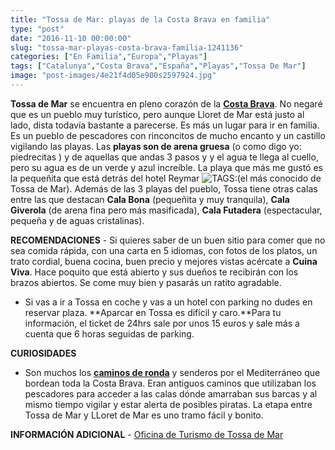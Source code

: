 ```yaml
---
title: "Tossa de Mar: playas de la Costa Brava en familia"
type: "post"
date: "2016-11-10 00:00:00"
slug: "tossa-mar-playas-costa-brava-familia-1241136"
categories: ["En Familia","Europa","Playas"]
tags: ["Catalunya","Costa Brava","España","Playas","Tossa De Mar"]
image: "post-images/4e21f4d05e900s2597924.jpg"
---
```


**Tossa de Mar** se encuentra en pleno corazón de la [**Costa Brava**](http://www.missviajes.com/costa-brava-esperando-verano-314045/). No negaré que es un pueblo muy turístico, pero aunque Lloret de Mar está justo al lado, dista todavía bastante a parecerse. Es más un lugar para ir en familia. Es un pueblo de pescadores con rinconcitos de mucho encanto y un castillo vigilando las playas. Las **playas son de arena gruesa** (o como digo yo: piedrecitas ) y de aquellas que andas 3 pasos y y el agua te llega al cuello, pero su agua es de un verde y azul increíble. La playa que más me gustó es la pequeñita que está detrás del hotel Reymar ![ TAGS:](post-images/4e21f4d05e900s2597924.jpg "tossa de mar by missviajes")(el más conocido de Tossa de Mar). Además de las 3 playas del pueblo, Tossa tiene otras calas entre las que destacan  **Cala Bona** (pequeñita y muy tranquila), **Cala Giverola** (de arena fina pero más masificada), **Cala Futadera** (espectacular, pequeña y de aguas cristalinas).

   
  
**RECOMENDACIONES** - Si quieres saber de un buen sitio para comer que no sea comida rápida, con una carta en 5 idiomas, con fotos de los platos, un trato cordial, buena cocina, buen precio y mejores vistas acércate a **Cuina Viva**. Hace poquito que está abierto y sus dueños te recibirán con los brazos abiertos. Se come muy bien y pasarás un ratito agradable.
- Si vas a ir a Tossa en coche y vas a un hotel con parking no dudes en reservar plaza. **Aparcar en Tossa es difícil y caro.**Para tu información, el ticket de 24hrs sale por unos 15 euros y sale más a cuenta que 6 horas seguidas de parking.

**CURIOSIDADES**

- Son muchos los **[caminos de ronda](http://es.costabrava.org/disfruta/espacios-naturales/caminos-de-ronda)** y senderos por el Mediterráneo que bordean toda la Costa Brava. Eran antiguos caminos que utilizaban los pescadores para acceder a las calas dónde amarraban sus barcas y al mismo tiempo vigilar y estar alerta de posibles piratas. La etapa entre Tossa de Mar y LLoret de Mar es uno tramo fácil y bonito.



**INFORMACIÓN ADICIONAL** - [Oficina de Turismo de Tossa de Mar](http://www.infotossa.com/indexcas.php)
